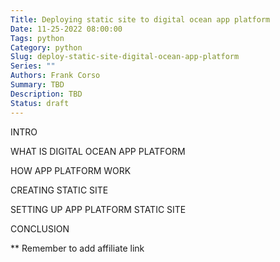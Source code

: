 ```yaml
---
Title: Deploying static site to digital ocean app platform
Date: 11-25-2022 08:00:00
Tags: python
Category: python
Slug: deploy-static-site-digital-ocean-app-platform
Series: ""
Authors: Frank Corso
Summary: TBD
Description: TBD
Status: draft
---
```

INTRO

WHAT IS DIGITAL OCEAN APP PLATFORM

HOW APP PLATFORM WORK

CREATING STATIC SITE

SETTING UP APP PLATFORM STATIC SITE

CONCLUSION



\*\* Remember to add affiliate link